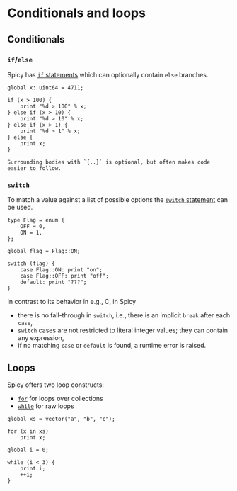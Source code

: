 # Conditionals and loops

## Conditionals

### `if`/`else`

Spicy has [`if`
statements](https://docs.zeek.org/projects/spicy/en/latest/programming/language/statements.html#if)
which can optionally contain `else` branches.

```spicy
global x: uint64 = 4711;

if (x > 100) {
    print "%d > 100" % x;
} else if (x > 10) {
    print "%d > 10" % x;
} else if (x > 1) {
    print "%d > 1" % x;
} else {
    print x;
}
```

```admonish hint
Surrounding bodies with `{..}` is optional, but often makes code easier to follow.
```

### `switch`

To match a value against a list of possible options the [`switch`
statement](https://docs.zeek.org/projects/spicy/en/latest/programming/language/statements.html#switch)
can be used.

```spicy
type Flag = enum {
    OFF = 0,
    ON = 1,
};

global flag = Flag::ON;

switch (flag) {
    case Flag::ON: print "on";
    case Flag::OFF: print "off";
    default: print "???";
}
```

In contrast to its behavior in e.g., C, in Spicy

- there is no fall-through in `switch`, i.e., there is an implicit `break`
  after each `case`,
- `switch` cases are not restricted to literal integer values; they can contain
  any expression,
- if no matching `case` or `default` is found, a runtime error is raised.

## Loops

Spicy offers two loop constructs:

- [`for`](https://docs.zeek.org/projects/spicy/en/latest/programming/language/statements.html#if)
  for loops over collections
- [`while`](https://docs.zeek.org/projects/spicy/en/latest/programming/language/statements.html#while)
  for raw loops

```spicy
global xs = vector("a", "b", "c");

for (x in xs)
    print x;
```

```spicy
global i = 0;

while (i < 3) {
    print i;
    ++i;
}
```
